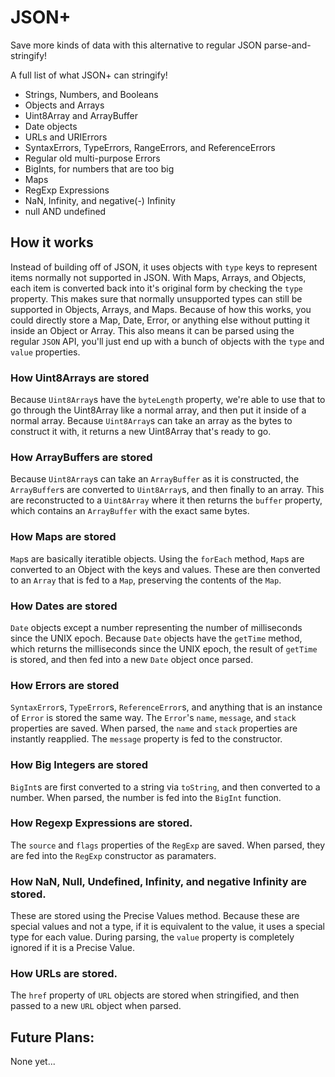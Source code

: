 # JSON+
Save more kinds of data with this alternative to regular JSON parse-and-stringify!


A full list of what JSON+ can stringify!

* Strings, Numbers, and Booleans
* Objects and Arrays
* Uint8Array and ArrayBuffer
* Date objects
* URLs and URIErrors
* SyntaxErrors, TypeErrors, RangeErrors, and ReferenceErrors
* Regular old multi-purpose Errors
* BigInts, for numbers that are too big
* Maps
* RegExp Expressions
* NaN, Infinity, and negative(-) Infinity
* null AND undefined

## How it works
Instead of building off of JSON, it uses objects with `type` keys to represent items normally not supported in JSON.
With Maps, Arrays, and Objects, each item is converted back into it's original form by checking the `type` property.
This makes sure that normally unsupported types can still be supported in Objects, Arrays, and Maps.
Because of how this works, you could directly store a Map, Date, Error, or anything else without putting it inside an Object or Array.
This also means it can be parsed using the regular `JSON` API, you'll just end up with a bunch of objects with the `type` and `value` properties.

### How Uint8Arrays are stored
Because `Uint8Array`s have the `byteLength` property, we're able to use that to go through the Uint8Array like a normal array, and then put it inside of a normal array.
Because `Uint8Array`s can take an array as the bytes to construct it with, it returns a new Uint8Array that's ready to go.

### How ArrayBuffers are stored
Because `Uint8Array`s can take an `ArrayBuffer` as it is constructed, the `ArrayBuffer`s are converted to `Uint8Array`s, and then finally to an array.
This are reconstructed to a `Uint8Array` where it then returns the `buffer` property, which contains an `ArrayBuffer` with the exact same bytes.

### How Maps are stored
`Map`s are basically iteratible objects. Using the `forEach` method, `Map`s are converted to an Object with the keys and values. These are then converted to an `Array` that is fed to a `Map`, preserving the contents of the `Map`.

### How Dates are stored
`Date` objects except a number representing the number of milliseconds since the UNIX epoch. Because `Date` objects have the `getTime` method, which returns the milliseconds since the UNIX epoch, the result of `getTime` is stored, and then fed into a new `Date` object once parsed.

### How Errors are stored
`SyntaxError`s, `TypeError`s, `ReferenceError`s, and anything that is an instance of `Error` is stored the same way. The `Error`'s `name`, `message`, and `stack` properties are saved. When parsed, the `name` and `stack` properties are instantly reapplied. The `message` property is fed to the constructor.

### How Big Integers are stored
`BigInt`s are first converted to a string via `toString`, and then converted to a number. When parsed, the number is fed into the `BigInt` function.

### How Regexp Expressions are stored.
The `source` and `flags` properties of the `RegExp` are saved. When parsed, they are fed into the `RegExp` constructor as paramaters.

### How NaN, Null, Undefined, Infinity, and negative Infinity are stored.
These are stored using the Precise Values method. Because these are special values and not a type, if it is equivalent to the value, it uses a special type for each value. During parsing, the `value` property is completely ignored if it is a Precise Value.

### How URLs are stored.
The `href` property of `URL` objects are stored when stringified, and then passed to a new `URL` object when parsed.

## Future Plans:

None yet...
